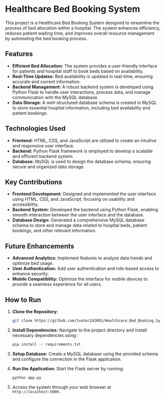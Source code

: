 # Healthcare Bed Booking System

This project is a Healthcare Bed Booking System designed to streamline the process of bed allocation within a hospital. The system enhances efficiency, reduces patient waiting time, and improves overall resource management by automating the bed booking process.

## Features
- **Efficient Bed Allocation:** The system provides a user-friendly interface for patients and hospital staff to book beds based on availability.
- **Real-Time Updates:** Bed availability is updated in real-time, ensuring accurate and current information.
- **Backend Management:** A robust backend system is developed using Python Flask to handle user interactions, process data, and manage communication with the MySQL database.
- **Data Storage:** A well-structured database schema is created in MySQL to store essential hospital information, including bed availability and patient bookings.

## Technologies Used
- **Frontend:** HTML, CSS, and JavaScript are utilized to create an intuitive and responsive user interface.
- **Backend:** Python Flask framework is employed to develop a scalable and efficient backend system.
- **Database:** MySQL is used to design the database schema, ensuring secure and organized data storage.

## Key Contributions
- **Frontend Development:** Designed and implemented the user interface using HTML, CSS, and JavaScript, focusing on usability and accessibility.
- **Backend System:** Developed the backend using Python Flask, enabling smooth interaction between the user interface and the database.
- **Database Design:** Generated a comprehensive MySQL database schema to store and manage data related to hospital beds, patient bookings, and other relevant information.

## Future Enhancements
- **Advanced Analytics:** Implement features to analyze data trends and optimize bed usage.
- **User Authentication:** Add user authentication and role-based access to enhance security.
- **Mobile Compatibility:** Optimize the interface for mobile devices to provide a seamless experience for all users.

## How to Run
1. **Clone the Repository:** 
   ```bash
   git clone https://github.com/tushar242001/Healthcare_Bed_Booking_System.git

2. **Install Dependencies:**
   Navigate to the project directory and install necessary dependencies using :
    ```bash
    pip install -r requirements.txt
    
3. **Setup Database:**
   Create a MySQL database using the provided schema and configure the connection in the Flask application.
   
4. **Run the Application:**
   Start the Flask server by running:
   ```bash
   python app.py

5. Access the system through your web browser at  `http://localhost:5000.`
